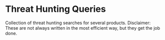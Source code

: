 # Threat Hunting Queries

Collection of threat hunting searches for several products. 
Disclaimer: These are not always written in the most efficient way, but they get the job done.
